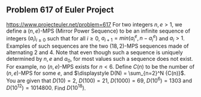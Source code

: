 ## Problem 617 of Euler Project 
https://www.projecteuler.net/problem=617
For two integers $n,e > 1$, we define a $(n,e)$-MPS (Mirror Power Sequence) to be an infinite sequence of integers $(a_i)_{i\ge 0}$ such that for all $i\ge 0$, $a_{i+1} = min(a_i^e,n-a_i^e)$ and $a_i > 1$. Examples of such sequences are the two $(18,2)$-MPS sequences made of alternating $2$ and $4$.
Note that even though such a sequence is uniquely determined by $n,e$ and $a_0$, for most values such a sequence does not exist. For example, no $(n,e)$-MPS exists for $n < 6$.
Define $C(n)$ to be the number of $(n,e)$-MPS for some $e$, and $\displaystyle D(N) = \sum_{n=2}^N {C(n)}$.
You are given that $D(10) = 2$, $D(100) = 21$, $D(1000) = 69$, $D(10^6) = 1303$ and $D(10^{12}) = 1014800$.
Find $D(10^{18})$.